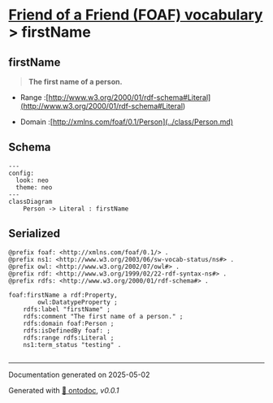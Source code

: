 # [Friend of a Friend (FOAF) vocabulary](../homepage.md) > firstName

## firstName

> **The first name of a person.**

- Range :[http://www.w3.org/2000/01/rdf-schema#Literal](<http://www.w3.org/2000/01/rdf-schema#Literal>)

- Domain :[http://xmlns.com/foaf/0.1/Person](../class/Person.md)

## Schema

```mermaid
---
config:
  look: neo
  theme: neo
---
classDiagram
    Person -> Literal : firstName
```


## Serialized

```ttl
@prefix foaf: <http://xmlns.com/foaf/0.1/> .
@prefix ns1: <http://www.w3.org/2003/06/sw-vocab-status/ns#> .
@prefix owl: <http://www.w3.org/2002/07/owl#> .
@prefix rdf: <http://www.w3.org/1999/02/22-rdf-syntax-ns#> .
@prefix rdfs: <http://www.w3.org/2000/01/rdf-schema#> .

foaf:firstName a rdf:Property,
        owl:DatatypeProperty ;
    rdfs:label "firstName" ;
    rdfs:comment "The first name of a person." ;
    rdfs:domain foaf:Person ;
    rdfs:isDefinedBy foaf: ;
    rdfs:range rdfs:Literal ;
    ns1:term_status "testing" .


```

---

Documentation generated on 2025-05-02

Generated with [📑 ontodoc](https://github.com/StephaneBranly/ontodoc), *v0.0.1*